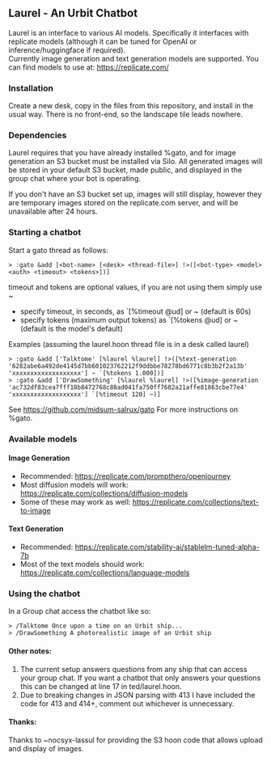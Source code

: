 ## Laurel - An Urbit Chatbot

Laurel is an interface to various AI models.  Specifically it
interfaces with replicate models (although it can be tuned for OpenAI 
or inference/huggingface if required).  
Currently image generation and text generation models are supported.  You can find models to use at:
https://replicate.com/


### Installation

Create a new desk, copy in the files from this repository, and install in the usual way.  There is no front-end, so the landscape tile leads nowhere.


### Dependencies

Laurel requires that you have already installed %gato, and for
image generation an S3 bucket must be installed via Silo.  All generated images will be stored in your default S3 bucket, made public, and displayed in the group chat where your bot is operating. 

If you don't have an S3 bucket set up, images will still display, however they are temporary images stored on the replicate.com server, and will be unavailable after 24 hours.


### Starting a chatbot

Start a gato thread as follows:
```
> :gato &add [<bot-name> [<desk> <thread-file>] !>([<bot-type> <model> <auth> <timeout> <tokens>])]
```

timeout and tokens are optional values, if you are not using them simply use ~
* specify timeout, in seconds, as `[%timeout @ud] or ~  (default is 60s)
* specify tokens (maximum output tokens) as `[%tokens @ud] or ~ (default is the model's default)

Examples (assuming the laurel.hoon thread file is in a desk called laurel)
```
> :gato &add ['Talktome' [%laurel %laurel] !>([%text-generation '6282abe6a492de4145d7bb601023762212f9ddbbe78278bd6771c8b3b2f2a13b' 'xxxxxxxxxxxxxxxxxxx'] ~ `[%tokens 1.000])]
> :gato &add ['DrawSomething' [%laurel %laurel] !>([%image-generation 'ac732df83cea7fff18b8472768c88ad041fa750ff7682a21affe81863cbe77e4' 'xxxxxxxxxxxxxxxxxxx'] `[%timeout 120] ~)]
```

See https://github.com/midsum-salrux/gato For more instructions on %gato.


### Available models

#### Image Generation

* Recommended: https://replicate.com/prompthero/openjourney
* Most diffusion models will work: https://replicate.com/collections/diffusion-models
* Some of these may work as well: https://replicate.com/collections/text-to-image

#### Text Generation

* Recommended: https://replicate.com/stability-ai/stablelm-tuned-alpha-7b
* Most of the text models should work: https://replicate.com/collections/language-models


### Using the chatbot

In a Group chat access the chatbot like so:
```
> /Talktome Once upon a time on an Urbit ship...
> /DrawSomething A photorealistic image of an Urbit ship
```

####  Other notes: 
1. The current setup answers questions from any ship that can access your group chat.
If you want a chatbot that only answers your questions this can be changed at line 17 in ted/laurel.hoon.
2. Due to breaking changes in JSON parsing with 413 I have included the code for 413 and 414+,
comment out whichever is unnecessary.


####  Thanks:

Thanks to ~nocsyx-lassul for providing the S3 hoon code that allows upload and display of images.